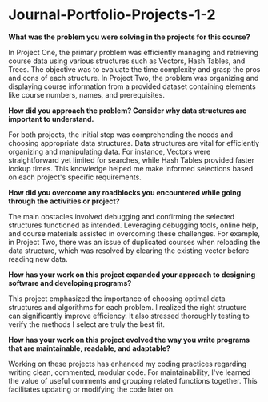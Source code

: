 # Journal-Portfolio-Projects-1-2

**What was the problem you were solving in the projects for this course?**

  In Project One, the primary problem was efficiently managing and retrieving course data using various structures such as Vectors, Hash Tables, and Trees. The objective was to evaluate the time complexity and grasp the pros and cons of each structure. In Project Two, the problem was organizing and displaying course information from a provided dataset containing elements like course numbers, names, and prerequisites.

**How did you approach the problem? Consider why data structures are important to understand.**

  For both projects, the initial step was comprehending the needs and  choosing appropriate data structures. Data structures are vital for efficiently organizing and manipulating data. For instance, Vectors were straightforward yet limited for searches, while Hash Tables provided faster lookup times. This knowledge helped me make informed selections based on each project's specific requirements.

**How did you overcome any roadblocks you encountered while going through the activities or project?**

  The main obstacles involved debugging and confirming the selected structures functioned as intended. Leveraging debugging tools, online help, and course materials assisted in overcoming these challenges. For example, in Project Two, there was an issue of duplicated courses when reloading the data structure, which was resolved by clearing the existing vector before reading new data.

**How has your work on this project expanded your approach to designing software and developing programs?**

  This project emphasized the importance of choosing optimal data structures and algorithms for each problem. I realized the right structure can significantly improve efficiency. It also stressed thoroughly testing to verify the methods I select are truly the best fit.

**How has your work on this project evolved the way you write programs that are maintainable, readable, and adaptable?**

  Working on these projects has enhanced my coding practices regarding writing clean, commented, modular code. For maintainability, I've learned the value of useful comments and grouping related functions together. This facilitates updating or modifying the code later on.
